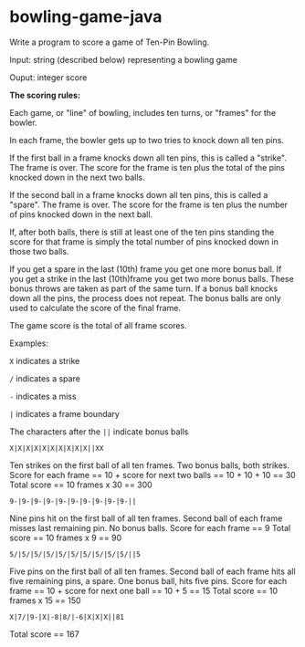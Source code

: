 # bowling-game-java

Write a program to score a game of Ten-Pin Bowling.

Input: string (described below) representing a bowling game

Ouput: integer score

**The scoring rules:**

Each game, or "line" of bowling, includes ten turns, or "frames" for the bowler.

In each frame, the bowler gets up to two tries to knock down all ten pins.

If the first ball in a frame knocks down all ten pins, this is called a "strike". The frame is over. The score for the frame is ten plus the total of the pins knocked down in the next two balls.

If the second ball in a frame knocks down all ten pins, this is called a "spare". The frame is over. The score for the frame is ten plus the number of pins knocked down in the next ball.

If, after both balls, there is still at least one of the ten pins standing the score for that frame is simply the total number of pins knocked down in those two balls.

If you get a spare in the last (10th) frame you get one more bonus ball. If you get a strike in the last (10th)frame you get two more bonus balls. These bonus throws are taken as part of the same turn. If a bonus ball knocks down all the pins, the process does not repeat. The bonus balls are only used to calculate the score of the final frame.

The game score is the total of all frame scores.

Examples:

`X` indicates a strike

`/` indicates a spare

`-` indicates a miss

`|` indicates a frame boundary

The characters after the `||` indicate bonus balls

`X|X|X|X|X|X|X|X|X|X||XX`

Ten strikes on the first ball of all ten frames.
Two bonus balls, both strikes.
Score for each frame == 10 + score for next two
balls == 10 + 10 + 10 == 30
Total score == 10 frames x 30 == 300

`9-|9-|9-|9-|9-|9-|9-|9-|9-|9-||`

Nine pins hit on the first ball of all ten frames.
Second ball of each frame misses last remaining pin.
No bonus balls.
Score for each frame == 9
Total score == 10 frames x 9 == 90

`5/|5/|5/|5/|5/|5/|5/|5/|5/|5/||5`

Five pins on the first ball of all ten frames.
Second ball of each frame hits all five remaining
pins, a spare.
One bonus ball, hits five pins.
Score for each frame == 10 + score for next one
ball == 10 + 5 == 15
Total score == 10 frames x 15 == 150

`X|7/|9-|X|-8|8/|-6|X|X|X||81`

Total score == 167

